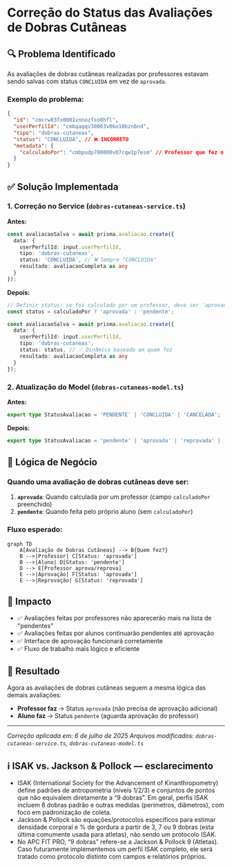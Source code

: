# Correção do Status das Avaliações de Dobras Cutâneas

## 🔍 Problema Identificado

As avaliações de dobras cutâneas realizadas por professores estavam sendo salvas com status `CONCLUIDA` em vez de `aprovada`.

### Exemplo do problema:
```json
{
  "id": "cmcrw03fx0001vnnozfso8hfl",
  "userPerfilId": "cmbqaqqv30003v0ko10bzn6nd", 
  "tipo": "dobras-cutaneas",
  "status": "CONCLUIDA", // ❌ INCORRETO
  "metadata": {
    "calculadoPor": "cmbpudp780000v07cqw1p7esm" // Professor que fez o cálculo
  }
}
```

## ✅ Solução Implementada

### 1. **Correção no Service (`dobras-cutaneas-service.ts`)**

**Antes:**
```typescript
const avaliacaoSalva = await prisma.avaliacao.create({
  data: {
    userPerfilId: input.userPerfilId,
    tipo: 'dobras-cutaneas',
    status: 'CONCLUIDA', // ❌ Sempre "CONCLUIDA"
    resultado: avaliacaoCompleta as any
  }
});
```

**Depois:**
```typescript
// Definir status: se foi calculado por um professor, deve ser 'aprovada', senão 'pendente'
const status = calculadoPor ? 'aprovada' : 'pendente';

const avaliacaoSalva = await prisma.avaliacao.create({
  data: {
    userPerfilId: input.userPerfilId,
    tipo: 'dobras-cutaneas',
    status: status, // ✅ Dinâmico baseado em quem fez
    resultado: avaliacaoCompleta as any
  }
});
```

### 2. **Atualização do Model (`dobras-cutaneas-model.ts`)**

**Antes:**
```typescript
export type StatusAvaliacao = 'PENDENTE' | 'CONCLUIDA' | 'CANCELADA';
```

**Depois:**
```typescript
export type StatusAvaliacao = 'pendente' | 'aprovada' | 'reprovada' | 'cancelada';
```

## 🎯 Lógica de Negócio

### **Quando uma avaliação de dobras cutâneas deve ser:**

1. **`aprovada`**: Quando calculada por um professor (campo `calculadoPor` preenchido)
2. **`pendente`**: Quando feita pelo próprio aluno (sem `calculadoPor`)

### **Fluxo esperado:**

```mermaid
graph TD
    A[Avaliação de Dobras Cutâneas] --> B{Quem fez?}
    B -->|Professor| C[Status: 'aprovada']
    B -->|Aluno| D[Status: 'pendente']
    D --> E[Professor aprova/reprova]
    E -->|Aprovação| F[Status: 'aprovada']
    E -->|Reprovação| G[Status: 'reprovada']
```

## 📝 Impacto

- ✅ Avaliações feitas por professores não aparecerão mais na lista de "pendentes"
- ✅ Avaliações feitas por alunos continuarão pendentes até aprovação
- ✅ Interface de aprovação funcionará corretamente
- ✅ Fluxo de trabalho mais lógico e eficiente

## 🚀 Resultado

Agora as avaliações de dobras cutâneas seguem a mesma lógica das demais avaliações:
- **Professor faz** → Status `aprovada` (não precisa de aprovação adicional)
- **Aluno faz** → Status `pendente` (aguarda aprovação do professor)

---
*Correção aplicada em: 6 de julho de 2025*
*Arquivos modificados: `dobras-cutaneas-service.ts`, `dobras-cutaneas-model.ts`*

## ℹ️ ISAK vs. Jackson & Pollock — esclarecimento

- ISAK (International Society for the Advancement of Kinanthropometry) define padrões de antropometria (níveis 1/2/3) e conjuntos de pontos que não equivalem diretamente a “9 dobras”. Em geral, perfis ISAK incluem 8 dobras padrão e outras medidas (perímetros, diâmetros), com foco em padronização de coleta.
- Jackson & Pollock são equações/protocolos específicos para estimar densidade corporal e % de gordura a partir de 3, 7 ou 9 dobras (esta última comumente usada para atletas), não sendo um protocolo ISAK.
- No APC FIT PRO, “9 dobras” refere-se a Jackson & Pollock 9 (Atletas). Caso futuramente implementemos um perfil ISAK completo, ele será tratado como protocolo distinto com campos e relatórios próprios.
